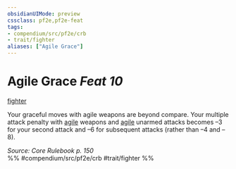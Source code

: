 ```yaml
---
obsidianUIMode: preview
cssclass: pf2e,pf2e-feat
tags:
- compendium/src/pf2e/crb
- trait/fighter
aliases: ["Agile Grace"]
---
```

# Agile Grace  *Feat 10*  
[fighter](rules/traits/fighter.md "Fighter Class Trait")  


Your graceful moves with agile weapons are beyond compare. Your multiple attack penalty with [agile](rules/traits/agile.md "Agile Weapon Trait") weapons and [agile](rules/traits/agile.md "Agile Weapon Trait") unarmed attacks becomes –3 for your second attack and –6 for subsequent attacks (rather than –4 and –8).

*Source: Core Rulebook p. 150*  
%% #compendium/src/pf2e/crb #trait/fighter %%